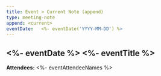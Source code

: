 ```yaml
---
title: Event > Current Note (append)
type: meeting-note
append: <current>
eventDate:   <%- eventDate('YYYY-MM-DD') %>
---
```

## <%- eventDate %> <%- eventTitle %>
**Attendees:** <%- eventAttendeeNames %>
